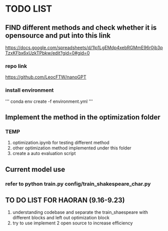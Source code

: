 # TODO LIST

## FIND different methods and check whether it is opensource and put into this link
https://docs.google.com/spreadsheets/d/1lp1LgEMdp4xebRGMmE96r0jb3pTzxKFbx6xUzkTPbkw/edit?gid=0#gid=0

### repo link
https://github.com/LeocFTW/nanoGPT

### install environment
'''
conda env create -f environment.yml
'''

## Implement the method in the optimization folder
### TEMP
1. optimization.ipynb for testing different method
2. other optimization method implemented under this folder
3. create a auto evaluation script

## Current model use
### refer to python train.py config/train_shakespeare_char.py

## TO DO LIST FOR HAORAN (9.16-9.23)
1. understanding codebase and separate the train_shaespeare with different blocks and left out optimization block
2. try to use implement 2 open source to increase efficiency 